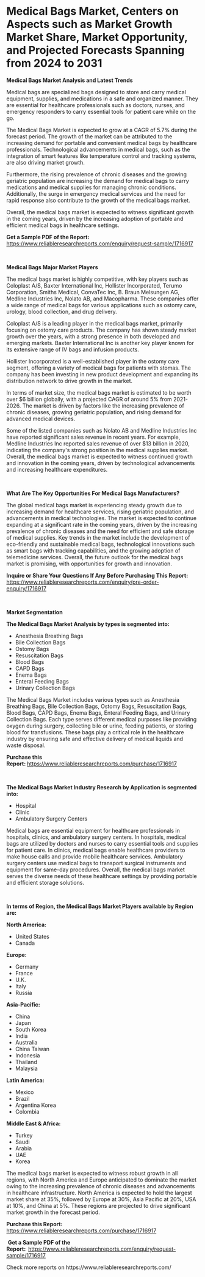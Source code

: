 <p><h1>Medical Bags Market, Centers on Aspects such as Market Growth Market Share, Market Opportunity, and Projected Forecasts Spanning from 2024 to 2031</h1></p><p><strong>Medical Bags Market Analysis and Latest Trends</strong></p>
<p><p>Medical bags are specialized bags designed to store and carry medical equipment, supplies, and medications in a safe and organized manner. They are essential for healthcare professionals such as doctors, nurses, and emergency responders to carry essential tools for patient care while on the go.</p><p>The Medical Bags Market is expected to grow at a CAGR of 5.7% during the forecast period. The growth of the market can be attributed to the increasing demand for portable and convenient medical bags by healthcare professionals. Technological advancements in medical bags, such as the integration of smart features like temperature control and tracking systems, are also driving market growth.</p><p>Furthermore, the rising prevalence of chronic diseases and the growing geriatric population are increasing the demand for medical bags to carry medications and medical supplies for managing chronic conditions. Additionally, the surge in emergency medical services and the need for rapid response also contribute to the growth of the medical bags market.</p><p>Overall, the medical bags market is expected to witness significant growth in the coming years, driven by the increasing adoption of portable and efficient medical bags in healthcare settings.</p></p>
<p><strong>Get a Sample PDF of the Report:&nbsp;</strong> <a href="https://www.reliableresearchreports.com/enquiry/request-sample/1716917">https://www.reliableresearchreports.com/enquiry/request-sample/1716917</a></p>
<p>&nbsp;</p>
<p><strong>Medical Bags Major Market Players</strong></p>
<p><p>The medical bags market is highly competitive, with key players such as Coloplast A/S, Baxter International Inc, Hollister Incorporated, Terumo Corporation, Smiths Medical, ConvaTec Inc, B. Braun Melsungen AG, Medline Industries Inc, Nolato AB, and Macopharma. These companies offer a wide range of medical bags for various applications such as ostomy care, urology, blood collection, and drug delivery.</p><p>Coloplast A/S is a leading player in the medical bags market, primarily focusing on ostomy care products. The company has shown steady market growth over the years, with a strong presence in both developed and emerging markets. Baxter International Inc is another key player known for its extensive range of IV bags and infusion products.</p><p>Hollister Incorporated is a well-established player in the ostomy care segment, offering a variety of medical bags for patients with stomas. The company has been investing in new product development and expanding its distribution network to drive growth in the market.</p><p>In terms of market size, the medical bags market is estimated to be worth over $6 billion globally, with a projected CAGR of around 5% from 2021-2026. The market is driven by factors like the increasing prevalence of chronic diseases, growing geriatric population, and rising demand for advanced medical devices.</p><p>Some of the listed companies such as Nolato AB and Medline Industries Inc have reported significant sales revenue in recent years. For example, Medline Industries Inc reported sales revenue of over $13 billion in 2020, indicating the company's strong position in the medical supplies market. Overall, the medical bags market is expected to witness continued growth and innovation in the coming years, driven by technological advancements and increasing healthcare expenditures.</p></p>
<p>&nbsp;</p>
<p><strong>What Are The Key Opportunities For Medical Bags Manufacturers?</strong></p>
<p><p>The global medical bags market is experiencing steady growth due to increasing demand for healthcare services, rising geriatric population, and advancements in medical technologies. The market is expected to continue expanding at a significant rate in the coming years, driven by the increasing prevalence of chronic diseases and the need for efficient and safe storage of medical supplies. Key trends in the market include the development of eco-friendly and sustainable medical bags, technological innovations such as smart bags with tracking capabilities, and the growing adoption of telemedicine services. Overall, the future outlook for the medical bags market is promising, with opportunities for growth and innovation.</p></p>
<p><strong>Inquire or Share Your Questions If Any Before Purchasing This Report:</strong> <a href="https://www.reliableresearchreports.com/enquiry/pre-order-enquiry/1716917">https://www.reliableresearchreports.com/enquiry/pre-order-enquiry/1716917</a></p>
<p>&nbsp;</p>
<p><strong>Market Segmentation</strong></p>
<p><strong>The Medical Bags Market Analysis by types is segmented into:</strong></p>
<p><ul><li>Anesthesia Breathing Bags</li><li>Bile Collection Bags</li><li>Ostomy Bags</li><li>Resuscitation Bags</li><li>Blood Bags</li><li>CAPD Bags</li><li>Enema Bags</li><li>Enteral Feeding Bags</li><li>Urinary Collection Bags</li></ul></p>
<p><p>The Medical Bags Market includes various types such as Anesthesia Breathing Bags, Bile Collection Bags, Ostomy Bags, Resuscitation Bags, Blood Bags, CAPD Bags, Enema Bags, Enteral Feeding Bags, and Urinary Collection Bags. Each type serves different medical purposes like providing oxygen during surgery, collecting bile or urine, feeding patients, or storing blood for transfusions. These bags play a critical role in the healthcare industry by ensuring safe and effective delivery of medical liquids and waste disposal.</p></p>
<p><strong>Purchase this Report:&nbsp;</strong><a href="https://www.reliableresearchreports.com/purchase/1716917">https://www.reliableresearchreports.com/purchase/1716917</a></p>
<p>&nbsp;</p>
<p><strong>The Medical Bags Market Industry Research by Application is segmented into:</strong></p>
<p><ul><li>Hospital</li><li>Clinic</li><li>Ambulatory Surgery Centers</li></ul></p>
<p><p>Medical bags are essential equipment for healthcare professionals in hospitals, clinics, and ambulatory surgery centers. In hospitals, medical bags are utilized by doctors and nurses to carry essential tools and supplies for patient care. In clinics, medical bags enable healthcare providers to make house calls and provide mobile healthcare services. Ambulatory surgery centers use medical bags to transport surgical instruments and equipment for same-day procedures. Overall, the medical bags market serves the diverse needs of these healthcare settings by providing portable and efficient storage solutions.</p></p>
<p>&nbsp;</p>
<p><strong>In terms of Region, the Medical Bags Market Players available by Region are:</strong></p>
<p>
    <p> <strong> North America: </strong>
        <ul>
            <li>United States</li>
            <li>Canada</li>
        </ul>
        </p> 
    <p> <strong> Europe: </strong>
        <ul>
            <li>Germany</li>
            <li>France</li>
            <li>U.K.</li>
            <li>Italy</li>
            <li>Russia</li>
        </ul>
        </p> 
    <p> <strong> Asia-Pacific: </strong>
        <ul>
            <li>China</li>
            <li>Japan</li>
            <li>South Korea</li>
            <li>India</li>
            <li>Australia</li>
            <li>China Taiwan</li>
            <li>Indonesia</li>
            <li>Thailand</li>
            <li>Malaysia</li>
        </ul>
        </p> 
    <p> <strong> Latin America: </strong>
        <ul>
            <li>Mexico</li>
            <li>Brazil</li>
            <li>Argentina Korea</li>
            <li>Colombia</li>
        </ul>
        </p> 
    <p> <strong> Middle East & Africa: </strong>
        <ul>
            <li>Turkey</li>
            <li>Saudi</li>
            <li>Arabia</li>
            <li>UAE</li>
            <li>Korea</li>
        </ul>
    </p>
    </p>
<p><p>The medical bags market is expected to witness robust growth in all regions, with North America and Europe anticipated to dominate the market owing to the increasing prevalence of chronic diseases and advancements in healthcare infrastructure. North America is expected to hold the largest market share at 35%, followed by Europe at 30%, Asia Pacific at 20%, USA at 10%, and China at 5%. These regions are projected to drive significant market growth in the forecast period.</p></p>
<p><strong>Purchase this Report: </strong><a href="https://www.reliableresearchreports.com/purchase/1716917">https://www.reliableresearchreports.com/purchase/1716917</a></p>
<p>&nbsp;<strong>Get a Sample PDF of the Report:&nbsp;&nbsp;</strong><a href="https://www.reliableresearchreports.com/enquiry/request-sample/1716917">https://www.reliableresearchreports.com/enquiry/request-sample/1716917</a></p>
<p><strong></strong></p>
<p>Check more reports on https://www.reliableresearchreports.com/</p>